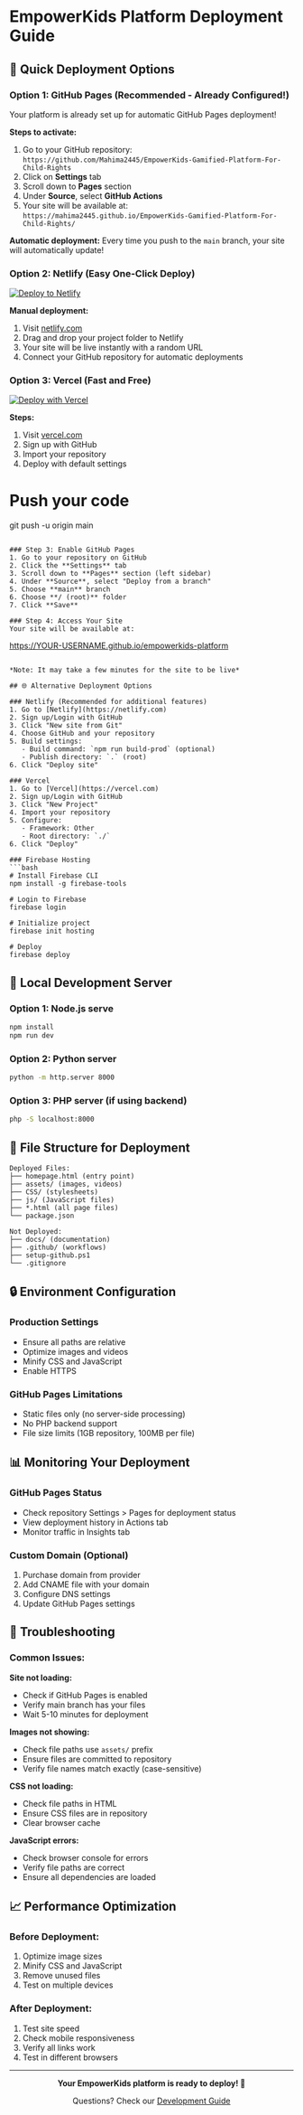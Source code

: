 # EmpowerKids Platform Deployment Guide

## 🚀 Quick Deployment Options

### Option 1: GitHub Pages (Recommended - Already Configured!)

Your platform is already set up for automatic GitHub Pages deployment!

**Steps to activate:**

1. Go to your GitHub repository: `https://github.com/Mahima2445/EmpowerKids-Gamified-Platform-For-Child-Rights`
2. Click on **Settings** tab
3. Scroll down to **Pages** section
4. Under **Source**, select **GitHub Actions**
5. Your site will be available at: `https://mahima2445.github.io/EmpowerKids-Gamified-Platform-For-Child-Rights/`

**Automatic deployment:** Every time you push to the `main` branch, your site will automatically update!

### Option 2: Netlify (Easy One-Click Deploy)

[![Deploy to Netlify](https://www.netlify.com/img/deploy/button.svg)](https://app.netlify.com/start/deploy?repository=https://github.com/Mahima2445/EmpowerKids-Gamified-Platform-For-Child-Rights)

**Manual deployment:**

1. Visit [netlify.com](https://netlify.com)
2. Drag and drop your project folder to Netlify
3. Your site will be live instantly with a random URL
4. Connect your GitHub repository for automatic deployments

### Option 3: Vercel (Fast and Free)

[![Deploy with Vercel](https://vercel.com/button)](https://vercel.com/new/git/external?repository-url=https://github.com/Mahima2445/EmpowerKids-Gamified-Platform-For-Child-Rights)

**Steps:**

1. Visit [vercel.com](https://vercel.com)
2. Sign up with GitHub
3. Import your repository
4. Deploy with default settings

# Push your code

git push -u origin main

```

### Step 3: Enable GitHub Pages
1. Go to your repository on GitHub
2. Click the **Settings** tab
3. Scroll down to **Pages** section (left sidebar)
4. Under **Source**, select "Deploy from a branch"
5. Choose **main** branch
6. Choose **/ (root)** folder
7. Click **Save**

### Step 4: Access Your Site
Your site will be available at:
```

https://YOUR-USERNAME.github.io/empowerkids-platform

````

*Note: It may take a few minutes for the site to be live*

## 🌐 Alternative Deployment Options

### Netlify (Recommended for additional features)
1. Go to [Netlify](https://netlify.com)
2. Sign up/Login with GitHub
3. Click "New site from Git"
4. Choose GitHub and your repository
5. Build settings:
   - Build command: `npm run build-prod` (optional)
   - Publish directory: `.` (root)
6. Click "Deploy site"

### Vercel
1. Go to [Vercel](https://vercel.com)
2. Sign up/Login with GitHub
3. Click "New Project"
4. Import your repository
5. Configure:
   - Framework: Other
   - Root directory: `./`
6. Click "Deploy"

### Firebase Hosting
```bash
# Install Firebase CLI
npm install -g firebase-tools

# Login to Firebase
firebase login

# Initialize project
firebase init hosting

# Deploy
firebase deploy
````

## 🔧 Local Development Server

### Option 1: Node.js serve

```bash
npm install
npm run dev
```

### Option 2: Python server

```bash
python -m http.server 8000
```

### Option 3: PHP server (if using backend)

```bash
php -S localhost:8000
```

## 📁 File Structure for Deployment

```
Deployed Files:
├── homepage.html (entry point)
├── assets/ (images, videos)
├── CSS/ (stylesheets)
├── js/ (JavaScript files)
├── *.html (all page files)
└── package.json

Not Deployed:
├── docs/ (documentation)
├── .github/ (workflows)
├── setup-github.ps1
└── .gitignore
```

## 🔒 Environment Configuration

### Production Settings

- Ensure all paths are relative
- Optimize images and videos
- Minify CSS and JavaScript
- Enable HTTPS

### GitHub Pages Limitations

- Static files only (no server-side processing)
- No PHP backend support
- File size limits (1GB repository, 100MB per file)

## 📊 Monitoring Your Deployment

### GitHub Pages Status

- Check repository Settings > Pages for deployment status
- View deployment history in Actions tab
- Monitor traffic in Insights tab

### Custom Domain (Optional)

1. Purchase domain from provider
2. Add CNAME file with your domain
3. Configure DNS settings
4. Update GitHub Pages settings

## 🐛 Troubleshooting

### Common Issues:

**Site not loading:**

- Check if GitHub Pages is enabled
- Verify main branch has your files
- Wait 5-10 minutes for deployment

**Images not showing:**

- Check file paths use `assets/` prefix
- Ensure files are committed to repository
- Verify file names match exactly (case-sensitive)

**CSS not loading:**

- Check file paths in HTML
- Ensure CSS files are in repository
- Clear browser cache

**JavaScript errors:**

- Check browser console for errors
- Verify file paths are correct
- Ensure all dependencies are loaded

## 📈 Performance Optimization

### Before Deployment:

1. Optimize image sizes
2. Minify CSS and JavaScript
3. Remove unused files
4. Test on multiple devices

### After Deployment:

1. Test site speed
2. Check mobile responsiveness
3. Verify all links work
4. Test in different browsers

---

<div align="center">
  <p><strong>Your EmpowerKids platform is ready to deploy! 🚀</strong></p>
  <p>Questions? Check our <a href="docs/DEVELOPMENT.md">Development Guide</a></p>
</div>
